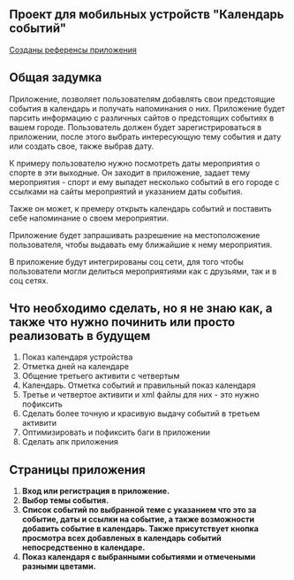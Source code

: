 ## Проект для мобильных устройств  "Календарь событий"

[Созданы референсы приложения](https://www.figma.com/design/dKZuD1WwejgP1zBrQzYzuY/%D0%BC%D0%BE%D0%B1.-%D0%BF%D1%80%D0%B8%D0%BB%D0%BE%D0%B6%D0%B5%D0%BD%D0%B8%D0%B5?node-id=0-1&p=f&t=JUuediTs9FadfU3W-0)


## Общая задумка
Приложение, позволяет пользователям добавлять свои предстоящие события в календарь
и получать напоминания о них. Приложение будет парсить информацию с различных сайтов о предстоящих событиях в вашем городе. Пользователь должен будет зарегистрироваться в приложении, после этого выбрать интересующую тему события и дату или создать свое, также выбрав дату. 

К примеру пользователю нужно посмотреть даты мероприятия о спорте в эти выходные. Он заходит в приложение,
задает тему мероприятия - спорт и ему выпадет несколько событий в его городе с ссылками на сайты мероприятий и указанием даты события.

Также он может, к премеру открыть календарь событий и поставить себе напоминание о своем мероприятии.

Приложение будет запрашивать разрешение на местоположение пользователя, чтобы выдавать ему ближайшие к нему мероприятия. 

В приложение будут интегрированы соц сети, для того чтобы пользователи могли делиться мероприятиями как с друзьями, так и в соц сетях.

## Что необходимо сделать, но я не знаю как, а также что нужно починить или просто реализовать в будущем
1. Показ календаря устройства
2. Отметка дней на календаре
3. Общение третьего активити с четвертым
4. Календарь. Отметка событий и правильный показ календаря
5. Третье и четвертое активити и xml файлы для них - это нужно пофиксить
6. Сделать более точную и красивую выдачу событий в третьем активити
7. Оптимизировать и пофиксить баги в приложении
8. Сделать апк приложения


## Страницы приложения
1. **Вход или регистрация в приложение.**
2. **Выбор темы события.**
3. **Список событий по выбранной теме с указанием что это за событие, даты и ссылки на событие, а также возможности добавить событие в календарь. Также присутствует кнопка просмотра всех добавленых в календарь событий непосредственно в календаре.**
4. **Показ календаря с выбранными событиями и отмечеными разными цветами.**